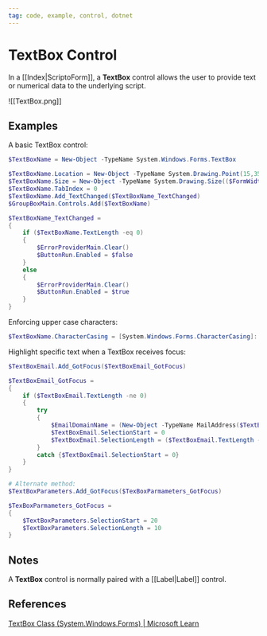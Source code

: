 ```yaml
---
tag: code, example, control, dotnet
---
```

# TextBox Control
In a [[Index|ScriptoForm]], a **TextBox** control allows the user to provide text or numerical data to the underlying script.

![[TextBox.png]]
## Examples
A basic TextBox control:
```powershell
$TextBoxName = New-Object -TypeName System.Windows.Forms.TextBox

$TextBoxName.Location = New-Object -TypeName System.Drawing.Point(15,35)
$TextBoxName.Size = New-Object -TypeName System.Drawing.Size(($FormWidth - 50),20)
$TextBoxName.TabIndex = 0
$TextBoxName.Add_TextChanged($TextBoxName_TextChanged)
$GroupBoxMain.Controls.Add($TextBoxName)

$TextBoxName_TextChanged =
{
    if ($TextBoxName.TextLength -eq 0)
    {
        $ErrorProviderMain.Clear()
        $ButtonRun.Enabled = $false
    }
    else
    {
        $ErrorProviderMain.Clear()
        $ButtonRun.Enabled = $true
    }
}
```
Enforcing upper case characters:
```powershell
$TextBoxName.CharacterCasing = [System.Windows.Forms.CharacterCasing]::Upper
```
Highlight specific text when a TextBox receives focus:
```powershell
$TextBoxEmail.Add_GotFocus($TextBoxEmail_GotFocus)

$TextBoxEmail_GotFocus =
{
    if ($TextBoxEmail.TextLength -ne 0)
    {
        try
        {
            $EmailDomainName = (New-Object -TypeName MailAddress($TextBoxEmail.Text)).Host
            $TextBoxEmail.SelectionStart = 0
            $TextBoxEmail.SelectionLength = ($TextBoxEmail.TextLength - ($EmailDomainName.Length + 1))
        }
        catch {$TextBoxEmail.SelectionStart = 0}
    }
}

# Alternate method:
$TextBoxParameters.Add_GotFocus($TexBoxParmameters_GotFocus)

$TexBoxParmameters_GotFocus =
{
    $TextBoxParameters.SelectionStart = 20
    $TextBoxParameters.SelectionLength = 10
}
```
## Notes
A **TextBox** control is normally paired with a [[Label|Label]] control.

## References
[TextBox Class (System.Windows.Forms) | Microsoft Learn](https://learn.microsoft.com/en-us/dotnet/api/system.windows.forms.textbox?view=windowsdesktop-7.0)
